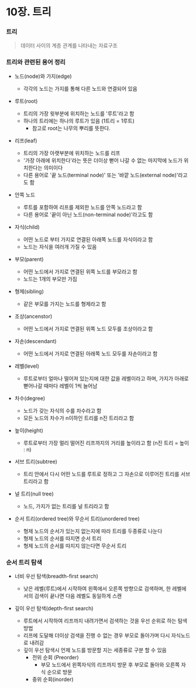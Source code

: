 # 10장. 트리

### 트리

> 데이터 사이의 계층 관계를 나타내는 자료구조



### 트리와 관련된 용어 정리

- 노드(node)와 가지(edge)
  - 각각의 노드는 가지를 통해 다른 노드와 연결되어 있음
- 루트(root)
  - 트리의 가장 윗부분에 위치하는 노드를 '루트'라고 함
  - 하나의 트리에는 하나의 루트가 있음 (1트리 = 1루트)
    - 참고로 root는 나무의 뿌리를 뜻한다.
- 리프(leaf)
  - 트리의 가장 아랫부분에 위치하는 노드를 리프
  - '가장 아래에 위치한다'라는 뜻은 더이상 뻗어 나갈 수 없는 마지막에 노드가 위치한다는 의미이다
  - 다른 용어로 '끝 노드(terminal node)' 또는 '바깥 노드(external node)'라고도 함
- 안쪽 노드
  - 루트를 포함하여 리프를 제외한 노드를 안쪽 노드라고 함
  - 다른 용어로 '끝이 아닌 노드(non-terminal node)'라고도 함
- 자식(child)
  - 어떤 노드로 부터 가지로 연결된 아래쪽 노드를 자식이라고 함
  - 노드는 자식을 여러개 가질 수 있음

- 부모(parent)
  - 어떤 노드에서 가지로 연결된 위쪽 노드를 부모라고 함
  - 노드는 1개의 부모만 가짐
- 형제(sibling)
  - 같은 부모를 가지는 노드를 형제라고 함
- 조상(ancenstor)
  - 어떤 노드에서 가지로 연결된 위쪽 노드 모두를 조상이라고 함
- 자손(descendant)
  - 어떤 노드에서 가지로 연결된 아래쪽 노드 모두를 자손이라고 함
- 레벨(level)
  - 루트로부터 얼마나 떨어져 있는지에 대한 값을 레벨이라고 하며, 가지가 아래로 뻗어나갈 때마다 레벨이 1씩 늘어남
- 차수(degree)
  - 노드가 갖는 자식의 수를 차수라고 함
  - 모든 노드의 차수가 n이하인 트리를 n진 트리라고 함
- 높이(height)
  - 루트로부터 가장 멀리 떨어진 리프까지의 거리를 높이라고 함 (n진 트리 = 높이 : n)
- 서브 트리(subtree)
  - 트리 안에서 다시 어떤 노드를 루트로 정하고 그 자손으로 이루어진 트리를 서브 트리라고 함
- 널 트리(null tree)
  - 노드, 가지가 없는 트리를 널 트리라고 함
- 순서 트리(ordered tree)와 무순서 트리(unordered tree)
  - 형제 노드의 순서가 있는지 없는지에 따라 트리를 두종류로 나눈다
  - 형제 노드의 순서를 따지면 순서 트리
  - 형제 노드의 순서를 따지지 않는다면 무순서 트리



### 순서 트리 탐색

- 너비 우선 탐색(breadth-first search)
  - 낮은 레벨(루트)에서 시작하여 왼쪽에서 오른쪽 방향으로 검색하며, 한 레벨에서의 검색이 끝나면 다음 레벨도 동일하게 스캔

- 깊이 우선 탐색(depth-first search)
  - 루트에서 시작하여 리프까지 내려가면서 검색하는 것을 우선 순위로 하는 탐색 방법
  - 리프에 도달해 더이상 검색을 진행 수 없는 경우 부모로 돌아가며 다시 자식노드로 내려감
  - 깊이 우선 탐색시 언제 노드를 방문할 지는 세종류로 구분 할 수 있음
    - 전위 순회 (Preorder)
      - 부모 노드에서 왼쪽자식의 리프까지 방문 후 부모로 돌아와 오른쪽 자식 순으로 방문
    - 중위 순회(inorder)
